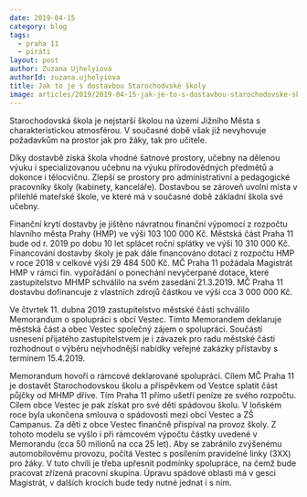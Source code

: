 ```yaml
---
date: 2019-04-15
category: blog
tags: 
  - praha 11 
  - piráti
layout: post
author: Zuzana Ujhelyiová
authorId: zuzana.ujhelyiova
title: Jak to je s dostavbou Starochodvské školy
image: articles/2019/2019-04-15-jak-je-to-s-dostavbou-starochodovske-skoly.jpg
---
```


Starochodovská škola je nejstarší školou na území Jižního Města s charakteristickou atmosférou. V současné době však již nevyhovuje požadavkům na prostor jak pro žáky, tak pro učitele.

Díky dostavbě získá škola vhodné šatnové prostory, učebny na dělenou výuku i specializovanou učebnu na výuku přírodovědných předmětů a dokonce i tělocvičnu. Zlepší se prostory pro administrativní a pedagogické pracovníky školy (kabinety, kanceláře). Dostavbou se zároveň uvolní místa v přilehlé mateřské škole, ve které má v současné době základní škola své učebny.

Finanční krytí dostavby je jištěno návratnou finanční výpomocí z rozpočtu hlavního města Prahy (HMP) ve výši 103 100 000 Kč. Městská část Praha 11 bude od r. 2019 po dobu 10 let splácet roční splátky ve výši 10 310 000 Kč. Financování dostavby školy je pak dále financováno dotací z rozpočtu HMP v roce 2018 v celkové výši 29 484 500 Kč. MČ Praha 11 požádala Magistrát HMP v rámci fin. vypořádání o ponechání nevyčerpané dotace, které zastupitelstvo MHMP schválilo na svém zasedání 21.3.2019. MČ Praha 11 dostavbu dofinancuje z vlastních zdrojů částkou ve výši cca 3 000 000 Kč.

Ve čtvrtek 11. dubna 2019 zastupitelstvo městské části schválilo Memorandum o spolupráci s obcí Vestec. Tímto Memorandem deklaruje městská část a obec Vestec společný zájem o spolupráci. Součástí usnesení přijatého zastupitelstvem je i závazek pro radu městské části rozhodnout o výběru nejvhodnější nabídky veřejné zakázky přístavby s termínem 15.4.2019.

Memorandum hovoří o rámcové deklarované spolupráci. Cílem MČ Praha 11 je dostavět Starochodovskou školu a příspěvkem od Vestce splatit část půjčky od MHMP dříve. Tím Praha 11 přímo ušetří peníze ze svého rozpočtu. Cílem obce Vestec je pak získat pro své děti spádovou školu. V loňském roce byla ukončena smlouva o spádovosti mezi obcí Vestec a ZŠ Campanus. Za děti z obce Vestec finančně přispíval na provoz školy. Z tohoto modelu se vyšlo i při rámcovém výpočtu částky uvedené v Memorandu (cca 50 milionů na cca 25 let). Aby se zabránilo zvýšenému automobilovému provozu, počítá Vestec s posílením pravidelné linky (3XX) pro žáky. V tuto chvíli je třeba upřesnit podmínky spolupráce, na čemž bude pracovat zřízená pracovní skupina. Úpravu spádové oblasti má v gesci Magistrát, v dalších krocích bude tedy nutné jednat i s ním.